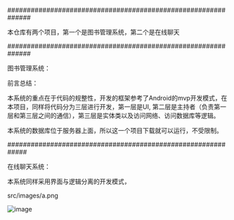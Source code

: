 ##############################################################

本仓库有两个项目，第一个是图书管理系统，第二个是在线聊天

##############################################################

图书管理系统：

  前言总结：
  
  本系统的重点在于代码的规整性，开发的框架参考了Android的mvp开发模式，在本项目，同样将代码分为三层进行开发，第一层是UI,
  第二层是主持者（负责第一层和第三层之间的通信），第三层是实体类以及访问网络、访问数据库等逻辑。
  
  本系统的数据库位于服务器上面，所以这一个项目下载就可以运行，不受限制。
  
  
#############################################################
  
  在线聊天系统：
  
  本系统同样采用界面与逻辑分离的开发模式，
  
  src/images/a.png
  
  ![image](https://github.com/aaHorse/Test/src/images/a.png)
  
  
  
  
  
  
  
  
  
  
  
  
  
  
  
  
  
  
  
  
